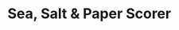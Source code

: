 # Sea, Salt & Paper Scorer


<!-- Hex colour codes of cards -->

<!-- DARK BLUE - #10386a
LIGHT BLUE - #267b8d
BLACK - #060606
YELLOW - #b38d09
LIGHT GREEN - #73a76c
WHITE - #8d8f9d
PURPLE - #8f85a5
LIGHT GREY - #58595c
LIGHT ORANGE - #ba9060
LIGHT PINK - #ba798f
ORANGE - #bf6c34 -->


<!-- // playerCount = 2 / 3 / 4 - This is chosen by the user via an input which updates the playerCount state. Depending on the choice it will render the corresponding component for the number of players. 

// then depending on playerCount state, the totalGameScore players will play to is determined. 

// if (playerCount = 2) {
//  let totalGameScore = 40
// } elif (playercounter =3) {
//  let totalGameScore = 35
// } else totalGameScore = 30

// at the end of each round the user will input the scores for each player. These scores will be added on to their total which will update each players score count. 

// A condition will be needed that checks if a player score is >= totalGameScore. If so, that player wins and the game ends. 

// 3 different components needed? 

// 1 for 2 player game, 1 for 3 player game, 1 for 4 player game.

// each one would have one more player state and input field to update their score.  -->
